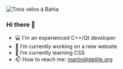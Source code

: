 ![Trois vélos à Bahia](trois-velos-a-bahia.png)

### Hi there 👋

- 💻 I'm an experienced C++/Qt developer
- 🔭 I’m currently working on a new website
- 🌱 I’m currently learning CSS
- 📫 How to reach me: martin@delille.org

